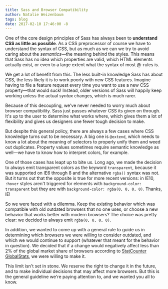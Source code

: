```yaml
---
title: Sass and Browser Compatibility
author: Natalie Weizenbaum
tags: blog
date: 2017-02-10 17:46:00 -8
---
```


One of the core design principles of Sass has always been to **understand CSS as
little as possible**. As a CSS preprocessor of course we have to understand the
syntax of CSS, but as much as we can we try to avoid caring about the
_semantics_—the meaning behind the styles. This means that Sass has no idea
which properties are valid, which HTML elements actually exist, or even to a
large extent what the syntax of most @-rules is.

We get a lot of benefit from this. The less built-in knowledge Sass has about
CSS, the less likely it is to work poorly with new CSS features. Imagine having
to file a feature request every time you want to use a new CSS property—that
would suck! Instead, older versions of Sass will happily keep working unless the
actual _syntax_ changes, which is much rarer.

Because of this decoupling, we've never needed to worry much about browser
compatibility. Sass just passes whatever CSS its given on through. It's up to
the user to determine what works where, which gives them a lot of flexibility
and gives us designers one fewer tough decision to make.

But despite this general policy, there are always a few cases where CSS
knowledge turns out to be necessary. A big one is `@extend`, which needs to know
a lot about the meaning of selectors to properly unify them and weed out
duplicates. Property values sometimes require semantic knowledge as well—we have
to know how to interpret colors, for example.

One of those cases has leapt up to bite us. Long ago, we made the decision to
always emit transparent colors as the keyword `transparent`, because it was
supported on IE6 through 8 and the alternative `rgba()` syntax was not. But it
turns out that the opposite is true for more recent versions: in IE10, `:hover`
styles aren't triggered for elements with `background-color: transparent` but
they are with `background-color: rgba(0, 0, 0, 0)`. Thanks, IE!

So we were faced with a dilemma. Keep the existing behavior which was compatible
with old outdated browsers that no one uses, or choose a new behavior that works
better with modern browsers? The choice was pretty clear: we decided to always
emit `rgba(0, 0, 0, 0)`.

In addition, we wanted to come up with a general rule to guide us in determining
which browsers we were willing to consider outdated, and which we would continue
to support (whatever that meant for the behavior in question). We decided that
if a change would negatively affect less than 2% of the global market share of
browsers according to [StatCounter GlobalStats](http://gs.statcounter.com/), we
were willing to make it.

This limit isn't set in stone. We reserve the right to change it in the future,
and to make individual decisions that may affect more browsers. But this is the
general guideline we're paying attention to, and we wanted you all to know.
